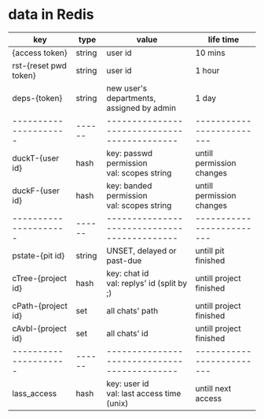 # data in Redis

| key                   | type   | value                                        | life time                 |
| --------------------- | ------ | -------------------------------------------- | ------------------------- |
| {access token}        | string | user id                                      | 10 mins                   |
| rst-{reset pwd token} | string | user id                                      | 1 hour                    |
| deps-{token}          | string | new user's departments, assigned by admin    | 1 day                     |
| --------------------- | ------ | -------------------------------------------- | ------------------------- |
| duckT-{user id}       | hash   | key: passwd permission<br>val: scopes string | untill permission changes |
| duckF-{user id}       | hash   | key: banded permission<br>val: scopes string | untill permission changes |
| --------------------- | ------ | -------------------------------------------- | ------------------------- |
| pstate-{pit id}       | string | UNSET, delayed or past-due                   | untill pit finished       |
| cTree-{project id}    | hash   | key: chat id<br>val: replys' id (split by ;) | untill project finished   |
| cPath-{project id}    | set    | all chats' path                              | untill project finished   |
| cAvbl-{project id}    | set    | all chats' id                                | untill project finished   |
| --------------------- | ------ | -------------------------------------------- | ------------------------- |
| lass_access           | hash   | key: user id<br>val: last access time (unix) | untill next access        |
